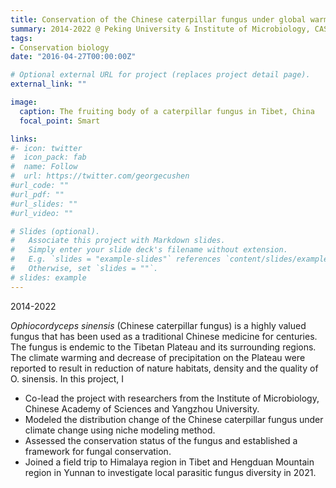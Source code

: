 ```yaml
---
title: Conservation of the Chinese caterpillar fungus under global warming
summary: 2014-2022 @ Peking University & Institute of Microbiology, CAS & Yangzhou University
tags:
- Conservation biology
date: "2016-04-27T00:00:00Z"

# Optional external URL for project (replaces project detail page).
external_link: ""

image:
  caption: The fruiting body of a caterpillar fungus in Tibet, China
  focal_point: Smart

links:
#- icon: twitter
#  icon_pack: fab
#  name: Follow
#  url: https://twitter.com/georgecushen
#url_code: ""
#url_pdf: ""
#url_slides: ""
#url_video: ""

# Slides (optional).
#   Associate this project with Markdown slides.
#   Simply enter your slide deck's filename without extension.
#   E.g. `slides = "example-slides"` references `content/slides/example-slides.md`.
#   Otherwise, set `slides = ""`.
# slides: example
---
```


2014-2022

*Ophiocordyceps sinensis* (Chinese caterpillar fungus) is a highly valued fungus that has been used as a traditional Chinese medicine for centuries. The fungus is endemic to the Tibetan Plateau and its surrounding regions.
The climate warming and decrease of precipitation on the Plateau were reported to result in reduction of nature habitats, density and the quality of O. sinensis.
In this project, I 

- Co-lead the project with researchers from the Institute of Microbiology, Chinese Academy of Sciences and Yangzhou University. 
-	Modeled the distribution change of the Chinese caterpillar fungus under climate change using niche modeling method.
-	Assessed the conservation status of the fungus and established a framework for fungal conservation.
- Joined a field trip to Himalaya region in Tibet and Hengduan Mountain region in Yunnan to investigate local parasitic fungus diversity in 2021.

